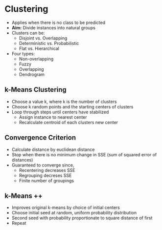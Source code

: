 # Clustering

  - Applies when there is no class to be predicted
  - **Aim:** Divide instances into natural groups
  - Clusters can be:
    - Disjoint vs. Overlapping
    - Deterministic vs. Probabilistic
    - Flat vs. Hierarchical
  - Four types:
    - Non-overlapping
    - Fuzzy
    - Overlapping
    - Dendrogram

## k-Means Clustering

  - Choose a value k, where k is the number of clusters
  - Choose k random points and the starting centers of clusters
  - Loop through steps until centers have stabilized
    - Assign instance to nearest center
    - Recalculate centroid of each clusters new center

## Convergence Criterion

   - Calculate distance by euclidean distance
   - Stop when there is no minimum change in SSE (sum of squared error of distances)
   - Guaranteed to converge since,
     - Recentering decreases SSE
     - Regrouping decreses SSE
     - Finite number of groupings

## k-Means ++

  - Improves original k-means by choice of initial centers
  - Choose initial seed at random, uniform probability distribution
  - Second seed with probability proportionate to square distance of first
  - Repeat
